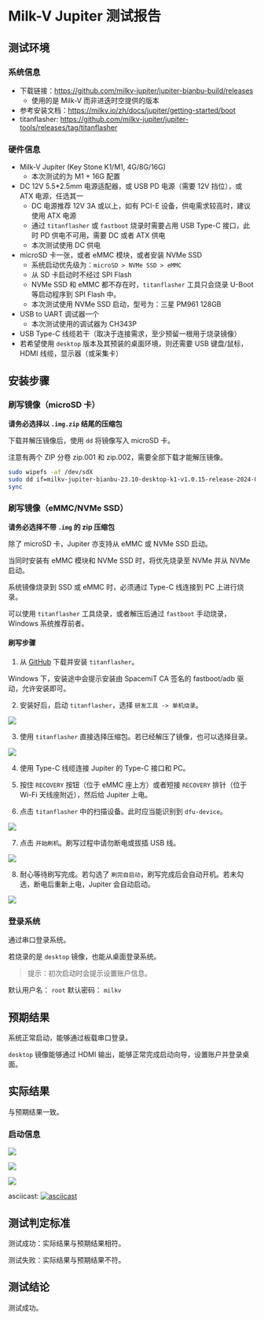 # Milk-V Jupiter 测试报告

## 测试环境

### 系统信息

- 下载链接：https://github.com/milkv-jupiter/jupiter-bianbu-build/releases
    - 使用的是 Milk-V 而非进迭时空提供的版本
- 参考安装文档：https://milkv.io/zh/docs/jupiter/getting-started/boot
- titanflasher: https://github.com/milkv-jupiter/jupiter-tools/releases/tag/titanflasher

### 硬件信息

- Milk-V Jupiter (Key Stone K1/M1, 4G/8G/16G)
    - 本次测试的为 M1 + 16G 配置
- DC 12V 5.5*2.5mm 电源适配器，或 USB PD 电源（需要 12V 挡位），或 ATX 电源，任选其一
    - DC 电源推荐 12V 3A 或以上，如有 PCI-E 设备，供电需求较高时，建议使用 ATX 电源
    - 通过 `titanflasher` 或 `fastboot` 烧录时需要占用 USB Type-C 接口，此时 PD 供电不可用，需要 DC 或者 ATX 供电
    - 本次测试使用 DC 供电
- microSD 卡一张，或者 eMMC 模块，或者安装 NVMe SSD
    - 系统启动优先级为：`microSD > NVMe SSD > eMMC`
    - 从 SD 卡启动时不经过 SPI Flash
    - NVMe SSD 和 eMMC 都不存在时，`titanflasher` 工具只会烧录 U-Boot 等启动程序到 SPI Flash 中。
    - 本次测试使用 NVMe SSD 启动，型号为：三星 PM961 128GB
- USB to UART 调试器一个
    - 本次测试使用的调试器为 CH343P
- USB Type-C 线缆若干（取决于连接需求，至少预留一根用于烧录镜像）
- 若希望使用 `desktop` 版本及其预装的桌面环境，则还需要 USB 键盘/鼠标，HDMI 线缆，显示器（或采集卡）

## 安装步骤

### 刷写镜像（microSD 卡）

**请务必选择以 `.img.zip` 结尾的压缩包**

下载并解压镜像后，使用 `dd` 将镜像写入 microSD 卡。

注意有两个 ZIP 分卷 zip.001 和 zip.002，需要全部下载才能解压镜像。

```bash
sudo wipefs -af /dev/sdX
sudo dd if=milkv-jupiter-bianbu-23.10-desktop-k1-v1.0.15-release-2024-0907.img.zip of=/dev/sdX bs=1M status=progress
sync
```

### 刷写镜像（eMMC/NVMe SSD）

**请务必选择不带 `.img` 的 zip 压缩包**

除了 microSD 卡，Jupiter 亦支持从 eMMC 或 NVMe SSD 启动。

当同时安装有 eMMC 模块和 NVMe SSD 时，将优先烧录至 NVMe 并从 NVMe 启动。

系统镜像烧录到 SSD 或 eMMC 时，必须通过 Type-C 线连接到 PC 上进行烧录。

可以使用 `titanflasher` 工具烧录，或者解压后通过 `fastboot` 手动烧录，Windows 系统推荐前者。

#### 刷写步骤

1. 从 [GitHub](https://github.com/milkv-jupiter/jupiter-tools/releases/tag/titanflasher) 下载并安装 `titanflasher`。

Windows 下，安装途中会提示安装由 SpacemiT CA 签名的 fastboot/adb 驱动，允许安装即可。

2. 安装好后，启动 `titanflasher`，选择 `研发工具 -> 单机烧录`。

![](image/2024-10-17-14-15-42.png)

3. 使用 `titanflasher` 直接选择压缩包。若已经解压了镜像，也可以选择目录。

![](image/2024-10-17-14-18-08.png)

4. 使用 Type-C 线缆连接 Jupiter 的 Type-C 接口和 PC。

5. 按住 `RECOVERY` 按钮（位于 eMMC 座上方）或者短接 `RECOVERY` 排针（位于 Wi-Fi 天线座附近），然后给 Jupiter 上电。

6. 点击 `titanflasher` 中的扫描设备。此时应当能识别到 `dfu-device`。

![](image/2024-10-17-14-23-01.png)

7. 点击 `开始刷机`。刷写过程中请勿断电或拔插 USB 线。

![](image/2024-10-17-14-24-26.png)

8. 耐心等待刷写完成。若勾选了 `刷完自启动`，刷写完成后会自动开机。若未勾选，断电后重新上电，Jupiter 会自动启动。

![](image/2024-10-17-14-28-04.png)

### 登录系统

通过串口登录系统。

若烧录的是 `desktop` 镜像，也能从桌面登录系统。

> 提示：初次启动时会提示设置账户信息。

默认用户名： `root`
默认密码： `milkv`

## 预期结果

系统正常启动，能够通过板载串口登录。

`desktop` 镜像能够通过 HDMI 输出，能够正常完成启动向导，设置账户并登录桌面。

## 实际结果

与预期结果一致。

### 启动信息

![](image/2024-10-17-14-45-49.png)

![](image/2024-10-17-14-47-27.png)

![](image/2024-10-17-14-49-49.png)

asciicast: [![asciicast](https://asciinema.org/a/ElEvxFtJfRbanOoLzaiQvSrWU.svg)](https://asciinema.org/a/ElEvxFtJfRbanOoLzaiQvSrWU)

## 测试判定标准

测试成功：实际结果与预期结果相符。

测试失败：实际结果与预期结果不符。

## 测试结论

测试成功。